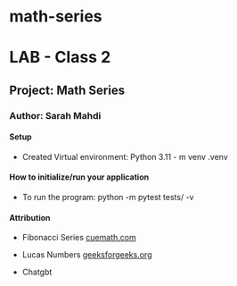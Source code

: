 # math-series

# LAB - Class 2

## Project: Math Series

### Author: Sarah Mahdi


#### Setup

- Created Virtual environment: Python 3.11 - m venv .venv



#### How to initialize/run your application

- To run the program: python -m pytest tests/ -v

#### Attribution
- Fibonacci Series [cuemath.com](https://www.cuemath.com/numbers/fibonacci-series/)
 - Lucas Numbers [geeksforgeeks.org](https://www.geeksforgeeks.org/lucas-numbers/)

- Chatgbt
